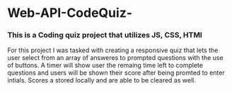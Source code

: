 # Web-API-CodeQuiz-

### This is a Coding quiz project that utilizes JS, CSS, HTMl

 For this project I was tasked with creating a responsive quiz that lets
the user select from an array of answeres to prompted questions with the use of buttons.
A timer will show user the remaing time left to complete questions and users will be shown 
their score after being promted to enter intials. Scores a stored locally and are able to be cleared as well.



